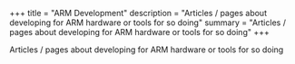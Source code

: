 +++
title = "ARM Development"
description = "Articles / pages about developing for ARM hardware or tools for so doing"
summary = "Articles / pages about developing for ARM hardware or tools for so doing"
+++

Articles / pages about developing for ARM hardware or tools for so doing
